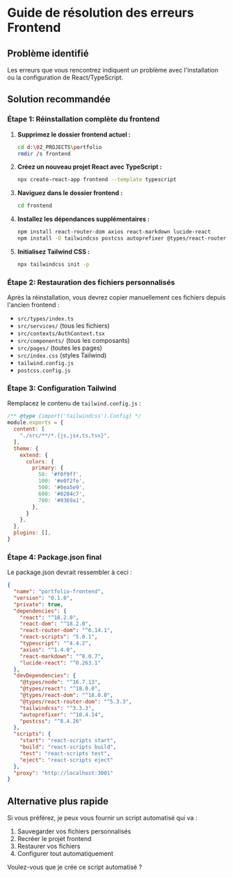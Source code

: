# Guide de résolution des erreurs Frontend

## Problème identifié
Les erreurs que vous rencontrez indiquent un problème avec l'installation ou la configuration de React/TypeScript.

## Solution recommandée

### Étape 1: Réinstallation complète du frontend

1. **Supprimez le dossier frontend actuel :**
   ```bash
   cd d:\02_PROJECTS\portfolio
   rmdir /s frontend
   ```

2. **Créez un nouveau projet React avec TypeScript :**
   ```bash
   npx create-react-app frontend --template typescript
   ```

3. **Naviguez dans le dossier frontend :**
   ```bash
   cd frontend
   ```

4. **Installez les dépendances supplémentaires :**
   ```bash
   npm install react-router-dom axios react-markdown lucide-react
   npm install -D tailwindcss postcss autoprefixer @types/react-router-dom
   ```

5. **Initialisez Tailwind CSS :**
   ```bash
   npx tailwindcss init -p
   ```

### Étape 2: Restauration des fichiers personnalisés

Après la réinstallation, vous devrez copier manuellement ces fichiers depuis l'ancien frontend :

- `src/types/index.ts`
- `src/services/` (tous les fichiers)
- `src/contexts/AuthContext.tsx`
- `src/components/` (tous les composants)
- `src/pages/` (toutes les pages)
- `src/index.css` (styles Tailwind)
- `tailwind.config.js`
- `postcss.config.js`

### Étape 3: Configuration Tailwind

Remplacez le contenu de `tailwind.config.js` :

```javascript
/** @type {import('tailwindcss').Config} */
module.exports = {
  content: [
    "./src/**/*.{js,jsx,ts,tsx}",
  ],
  theme: {
    extend: {
      colors: {
        primary: {
          50: '#f0f9ff',
          100: '#e0f2fe',
          500: '#0ea5e9',
          600: '#0284c7',
          700: '#0369a1',
        },
      }
    },
  },
  plugins: [],
}
```

### Étape 4: Package.json final

Le package.json devrait ressembler à ceci :

```json
{
  "name": "portfolio-frontend",
  "version": "0.1.0",
  "private": true,
  "dependencies": {
    "react": "^18.2.0",
    "react-dom": "^18.2.0",
    "react-router-dom": "^6.14.1",
    "react-scripts": "5.0.1",
    "typescript": "^4.4.2",
    "axios": "^1.4.0",
    "react-markdown": "^8.0.7",
    "lucide-react": "^0.263.1"
  },
  "devDependencies": {
    "@types/node": "^16.7.13",
    "@types/react": "^18.0.0",
    "@types/react-dom": "^18.0.0",
    "@types/react-router-dom": "^5.3.3",
    "tailwindcss": "^3.3.3",
    "autoprefixer": "^10.4.14",
    "postcss": "^8.4.26"
  },
  "scripts": {
    "start": "react-scripts start",
    "build": "react-scripts build",
    "test": "react-scripts test",
    "eject": "react-scripts eject"
  },
  "proxy": "http://localhost:3001"
}
```

## Alternative plus rapide

Si vous préférez, je peux vous fournir un script automatisé qui va :
1. Sauvegarder vos fichiers personnalisés
2. Recréer le projet frontend
3. Restaurer vos fichiers
4. Configurer tout automatiquement

Voulez-vous que je crée ce script automatisé ?
